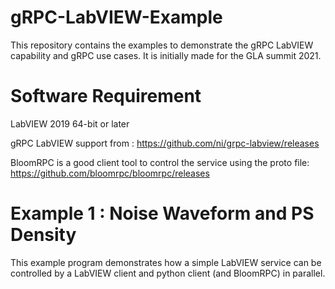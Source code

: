 # gRPC-LabVIEW-Example
This repository contains the examples to demonstrate the gRPC LabVIEW capability and gRPC use cases. It is initially made for the GLA summit 2021.

# Software Requirement
LabVIEW 2019 64-bit or later

gRPC LabVIEW support from : https://github.com/ni/grpc-labview/releases

BloomRPC is a good client tool to control the service using the proto file: https://github.com/bloomrpc/bloomrpc/releases

# Example 1 : Noise Waveform and PS Density

This example program demonstrates how a simple LabVIEW service can be controlled by a LabVIEW client and python client (and BloomRPC) in parallel.
